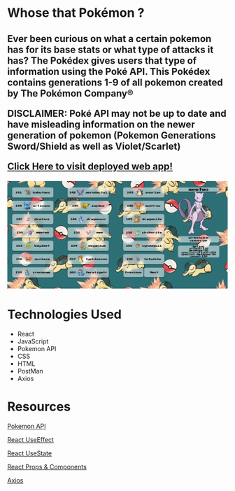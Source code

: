 # Whose that Pokémon ?
<h2>Ever been curious on what a certain pokemon has for its base stats or what type of attacks it has? 
The Pokédex gives users that type of information using the Poké API. 
This Pokédex contains generations 1-9 of all pokemon created by The Pokémon Company®

</br>

**DISCLAIMER:** Poké API may not be up to date and have misleading information on the newer generation of pokemon (Pokemon Generations Sword/Shield as well as Violet/Scarlet)

[Click Here to visit deployed web app!](https://poke-dex-ruby.vercel.app/) 
</h2>

<img src="public/images/pokedex-preview.png">

# Technologies Used
* React
* JavaScript
* Pokemon API
* CSS
* HTML   
* PostMan
* Axios

# Resources
[Pokemon API](https://pokeapi.co/)

[React UseEffect](https://legacy.reactjs.org/docs/hooks-effect.html)

[React UseState](https://legacy.reactjs.org/docs/hooks-state.html)

[React Props & Components](https://react.dev/learn/passing-props-to-a-component)

[Axios](https://axios-http.com/docs/intro)

